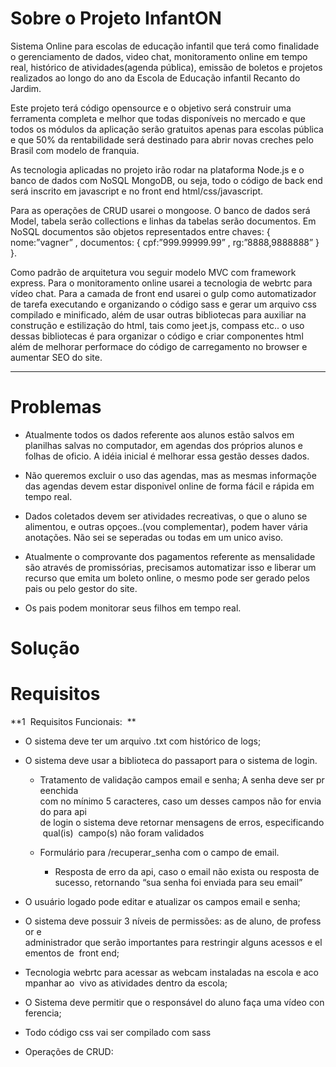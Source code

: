 # Sobre o Projeto InfantON

Sistema Online para escolas de educação infantil que terá como finalidade o gerenciamento de dados, video chat, monitoramento online em tempo real, histórico de atividades(agenda pública), emissão de boletos e projetos realizados ao longo do ano da Escola de Educação infantil Recanto do Jardim.

Este projeto terá código opensource e o objetivo será construir uma ferramenta completa e melhor que todas disponíveis no mercado e que todos os módulos da aplicação serão gratuitos apenas para escolas pública e que 50% da rentabilidade será destinado para abrir novas creches pelo Brasil com modelo de franquia.

As tecnologia aplicadas no projeto irão rodar na plataforma Node.js e o banco de dados com NoSQL MongoDB, ou seja, todo o código de back end será inscrito em javascript e no front end html/css/javascript. 

Para as operações de CRUD usarei o mongoose. O banco de dados será Model, tabela serão collections e linhas da tabelas serão documentos.
Em NoSQL documentos são objetos representados entre chaves:
 {  
	nome:”vagner” 
	, documentos: { 
		cpf:”999.99999.99”
		, rg:”8888,9888888” 
    } 
 }.

Como padrão de arquitetura vou seguir modelo MVC com framework express. Para o monitoramento online usarei a tecnologia de webrtc para vídeo chat. Para a camada de front end usarei o gulp como automatizador de tarefa executando e organizando o código sass e gerar um arquivo css compilado e minificado,
além de usar outras bibliotecas para auxiliar na construção e estilização do html, tais como jeet.js, compass etc.. o uso dessas bibliotecas é para organizar o código e criar componentes html além de melhorar performace do código de carregamento no browser e aumentar SEO do site.

***

 
# Problemas
 
- Atualmente todos os dados referente aos alunos estão salvos em planilhas salvas no computador, 
em agendas dos próprios alunos e folhas de oficio. A idéia inicial é melhorar essa gestão desses dados.

- Não queremos excluir o uso das agendas, mas as mesmas informaçõe das agendas devem estar
disponivel online de forma fácil e rápida em tempo real.

- Dados coletados devem ser atividades recreativas, o que o aluno se alimentou, e outras opçoes..(vou complementar),
podem haver vária anotações. Não sei se seperadas ou todas em um unico aviso. 

- Atualmente o comprovante dos pagamentos referente as mensalidade são através de promissórias,
precisamos automatizar isso e liberar um recurso que emita um boleto online, o mesmo pode ser gerado
pelos pais ou pelo gestor do site. 

- Os pais podem monitorar seus filhos em tempo real.

# Solução


# Requisitos
 
 **1 ­ Requisitos Funcionais:  **
 
- O sistema deve ter um arquivo .txt com histórico de logs;  

- O sistema deve usar a biblioteca do passaport para o sistema de login.  

	- Tratamento de validação campos email e senha; A senha deve ser preenchida  com no mínimo 5 caracteres, caso um desses campos não for enviado para api  de login o sistema deve retornar mensagens de erros, especificando qual(is)  campo(s) não foram validados 
 
	- Formulário para /recuperar_senha com o campo de email. 
 	 	  
 		- Resposta de erro da api, caso o email não exista ou resposta de  sucesso, retornando “sua senha foi enviada para seu email”
 
- O usuário logado pode editar e atualizar os campos email e senha;

- O sistema deve possuir 3 níveis de permissões: as de aluno, de professor e  administrador que serão importantes para restringir alguns acessos e elementos de  front end;

- Tecnologia webrtc para acessar as webcam instaladas na escola e acompanhar ao  vivo as atividades dentro da escola; 

- O Sistema deve permitir que o responsável do aluno faça uma vídeo conferencia; 

- Todo código css vai ser compilado com sass

- Operações de CRUD: 
